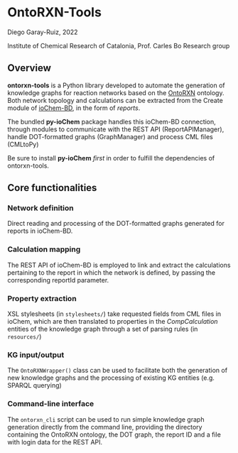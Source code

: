 # OntoRXN-Tools
Diego Garay-Ruiz, 2022

Institute of Chemical Research of Catalonia, Prof. Carles Bo Research group

## Overview
**ontorxn-tools** is a Python library developed to automate the generation of knowledge graphs for reaction networks based on the [OntoRXN](https://gitlab.com/dgarayr/ontorxn) ontology. Both network topology and calculations can be extracted from the Create module of [ioChem-BD](https://www.iochem-bd.org), in the form of *reports*.

The bundled **py-ioChem** package handles this ioChem-BD connection, through modules to communicate with the REST API (ReportAPIManager), handle DOT-formatted graphs (GraphManager) and process CML files (CMLtoPy)

Be sure to install **py-ioChem** *first* in order to fulfill the dependencies of ontorxn-tools.

## Core functionalities
### Network definition
Direct reading and processing of the DOT-formatted graphs generated for reports in ioChem-BD.
### Calculation mapping
The REST API of ioChem-BD is employed to link and extract the calculations pertaining to the report in which the network is defined, by passing the corresponding reportId parameter.
### Property extraction
XSL stylesheets (in `stylesheets/`) take requested fields from CML files in ioChem, which are then translated to properties in the *CompCalculation* entities of the knowledge graph through a set of parsing rules (in `resources/`)
### KG input/output
The `OntoRXNWrapper()` class can be used to facilitate both the generation of new knowledge graphs and the processing of existing KG entities (e.g. SPARQL querying)
### Command-line interface
The `ontorxn_cli` script can be used to run simple knowledge graph generation directly from the command line, providing the directory containing the OntoRXN ontology, the DOT graph, the report ID and a file with login data for the REST API.

